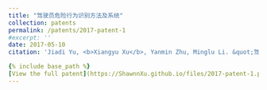 ```yaml
---
title: "驾驶员危险行为识别方法及系统"
collection: patents
permalink: /patents/2017-patent-1
#excerpt: ''
date: 2017-05-10
citation: 'Jiadi Yu, <b>Xiangyu Xu</b>, Yanmin Zhu, Minglu Li. &quot;驾驶员危险行为识别方法及系统.&quot; <i>ZL201611116789.2</i>. 2017. P.R.China.'

{% include base_path %}
[View the full patent](https://ShawnnXu.github.io/files/2017-patent-1.pdf)
---
```


